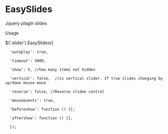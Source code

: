 # EasySlides
Jquery plagin slides

Usage

   $('.slider').EasySlides({
   
      'autoplay': true, 
      
      'timeout': 3000,
      
      'show': 5, //how many items not hidden
      
      'vertical': false,  //is vertical slider. If true slides changing by up/down mouse move
      
      'reverse': false, //Reverse slideк control 
      
      'mouseevents': true,
      
      'beforeshow': function () {},
      
      'aftershow': function () {},      
      
      });

